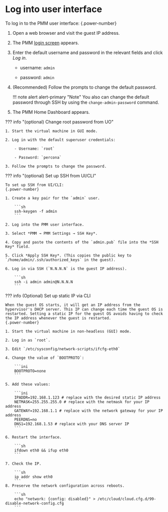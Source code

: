 # Log into user interface

To log in to the PMM user interface:
{.power-number}

1. Open a web browser and visit the guest IP address.

2. The PMM [login screen](../../../interface.md) appears.

3. Enter the default username and password in the relevant fields and click *Log in*.

    - username: `admin`

    - password: `admin`

4. (Recommended) Follow the prompts to change the default password.

    !!! note alert alert-primary "Note"
        You also can change the default password through SSH by using the `change-admin-password` command.

5. The PMM Home Dashboard appears.


??? info "(optional) Change root password from UO"

    1. Start the virtual machine in GUI mode.

    2. Log in with the default superuser credentials:

        - Username: `root`

        - Password: `percona`

    3. Follow the prompts to change the password.


??? info "(optional) Set up SSH from UI/CLI"

    To set up SSH from UI/CLI:
    {.power-number}

    1. Create a key pair for the `admin` user.

        ```sh
        ssh-keygen -f admin
        ```

    2. Log into the PMM user interface.

    3. Select *PMM → PMM Settings → SSH Key*.

    4. Copy and paste the contents of the `admin.pub` file into the *SSH Key* field.

    5. Click *Apply SSH Key*. (This copies the public key to `/home/admin/.ssh/authorized_keys` in the guest).

    6. Log in via SSH (`N.N.N.N` is the guest IP address).

        ```sh
        ssh -i admin admin@N.N.N.N
        ```

 ??? info (Optional) Set up static IP via CLI

    When the guest OS starts, it will get an IP address from the hypervisor's DHCP server. This IP can change each time the guest OS is restarted. Setting a static IP for the guest OS avoids having to check the IP address whenever the guest is restarted.
    {.power-number}

    1. Start the virtual machine in non-headless (GUI) mode.

    2. Log in as `root`.

    3. Edit `/etc/sysconfig/network-scripts/ifcfg-eth0`

    4. Change the value of `BOOTPROTO`:

        ```ini
        BOOTPROTO=none
        ```

    5. Add these values:

        ```ini
        IPADDR=192.168.1.123 # replace with the desired static IP address
        NETMASK=255.255.255.0 # replace with the netmask for your IP address
        GATEWAY=192.168.1.1 # replace with the network gateway for your IP address
        PEERDNS=no
        DNS1=192.168.1.53 # replace with your DNS server IP
        ```

    6. Restart the interface.

        ```sh
        ifdown eth0 && ifup eth0
        ```

    7. Check the IP.

        ```sh
        ip addr show eth0
        ```
    8. Preserve the network configuration across reboots.

        ```sh
        echo "network: {config: disabled}" > /etc/cloud/cloud.cfg.d/99-disable-network-config.cfg
        ```
